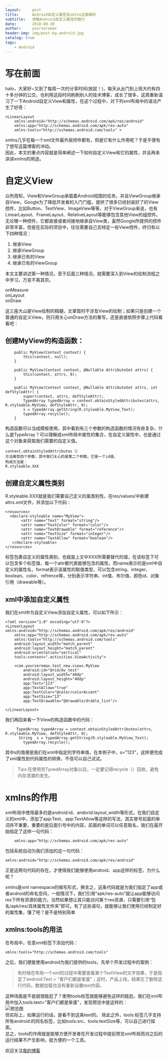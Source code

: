 ```yaml
---
layout:     post
title:      Android自定义属性及xmlns全面解析
subtitle:   领略Android自定义属性的魅力
date:       2018-08-30
author:     yourzeromax
header-img: img/post-bg-android.jpg
catalog: true
tags:
    - Android
---     
```


 # 写在前面  
 halo，大家好~又到了每周一次的分享时间(放屁！)，每天从出门到上班大约有四十多分钟的公交，也利用这段时间刷刷别人的技术博客，成长了很多，这周重新温习了一下Android自定义View和属性，在这个过程中，对下列xml布局中的语法产生了好奇：
```
<LinearLayout 
    xmlns:android="http://schemas.android.com/apk/res/android"
    xmlns:app="http://schemas.android.com/apk/res-auto"
    xmlns:tools="http://schemas.android.com/tools" >
```  
xmlns几乎在每一个xml文件最外层控件都有，但是它有什么作用呢？于是乎便有了想写这篇博客的冲动。  
因此，本文的重点内容就是简单阐述一下如何自定义View和它的属性，并且再来讲讲xmlns的用途。  
# 自定义View  
众所周知，View和ViewGroup承载着Android视图的任务，并且ViewGroup继承自View，Google为了降低开发者的入门门槛，提供了很多已经封装好了的View控件，比如Button、TextView、ImageView等等，对于ViewGroup来说，也有LinearLayout、FrameLayout、RelativeLayout等能够包含其他View的组控件。  
无论哪一种控件，它都直接或者间接地继承自View类，虽然Google所提供的控件非常丰富，但是在实际的项目中，往往需要自己去特定一些View控件，终归有以下四种情况：  
1. 继承View
2. 继承ViewGroup
3. 继承已有的View
4. 继承已有的ViewGroup
 
本文主要讲述第一种情况，至于后面三种情况，就需要深入到View的绘制流程之中学习，万变不离其宗。   

onMeasure  
onLayout  
onDraw

这三座大山是View绘制的精髓，文章暂时不涉及View的绘制；如果只是创建一个普通的自定义View，则只用关心onDraw方法的重写，还是直接依照步骤上代码看看吧：

## 创建MyView的构造函数：  

```
    public MyView(Context context) {
        this(context, null);
    }

    public MyView(Context context, @Nullable AttributeSet attrs) {
        this(context, attrs, 0);
    }

    public MyView(Context context, @Nullable AttributeSet attrs, int defStyleAttr) {
        super(context, attrs, defStyleAttr);
        TypedArray typedArray = context.obtainStyledAttributes(attrs, R.styleable.MyView, defStyleAttr, 0);
        s = typedArray.getString(R.styleable.MyView_Text);
        typedArray.recycle();
    }
```  

构造函数可以当成模板使用，其中看到有三个参数的构造函数的情况有些复杂，什么是TypeArray？可以理解成xml布局中属性的集合，在自定义属性中，也是通过这个对象来获取我们需要的自定义值。
```
context.obtainStyledAttributes（）  
方法接受四个参数，其中我们关心的是第二个参数，它是一个id值，  
构成方法是：  
R.styleable.XXX
```    
## 创建自定义属性类别
R.styleable.XXX就是我们需要自己定义的属类别性，在res/values/中新建attrs.xml文件，并添加以下代码：  

```
<resources>
  <declare-styleable name="MyView">
       <attr name="Text" format="string"/>
       <attr name="TextColor" format="color"/>
       <attr name="TextDrawable" format="reference"/>
       <attr name="TextSize" format="integer"/>
       <attr name="TextAllow" format="boolean"/>
   </declare-styleable>
</resources>
```

<declare-styleable>标签包裹自定义的属性类别，也就是上文中XXX所需要替代的值，在该标签下可以包含多个<attr>标签值，每一个attr都代表能够包含的属性，而name表示的是xml中自定义的属性名，format表示该属性的取值类型，可以包含string、integer、boolean、color、refrence等，分别表示字符串、int值、布尔值、颜色id、对象引用（drawable等）。  

## xml中添加自定义属性
我们在xml中为自定义View添加自定义属性，可以如下所示：  

```
<?xml version="1.0" encoding="utf-8"?>
<LinearLayout xmlns:android="http://schemas.android.com/apk/res/android"
    xmlns:app="http://schemas.android.com/apk/res-auto"
    xmlns:tools="http://schemas.android.com/tools"
    android:layout_width="match_parent"
    android:layout_height="match_parent"
    android:orientation="vertical"
    tools:context=".activities.ViewActivity">

    <com.yourzeromax.test_new.views.MyView
        android:id="@+id/mv_test"
        android:layout_width="40dp"
        android:layout_height="40dp"
        app:Text="123" 
        app:TextAllow="true"
        app:TextColor="@color/colorAccent"
        app:TextSize="13"
        app:TextDrawable="@drawable/drable_list"/>
    
</LinearLayout>
```  

我们再回来看一下View的构造函数中的代码：

```
     TypedArray typedArray = context.obtainStyledAttributes(attrs, R.styleable.MyView, defStyleAttr, 0);
      String  s = typedArray.getString(R.styleable.MyView_Text);
        typedArray.recycle();
```  

其中s的值便是我们在xml中指定的字符串值，在本例子中，s="123"，这样便完成了xml属性到代码属性的转换，不信可以自己试试。  
> Tips:在使用完TyoedArray对象以后，一定要记得recycle（）回收，避免内存泄漏的发生。  
# xmlns的作用    

xml布局中使用最多的是android:id、andorid:layout_width等形式，在我们自定义的xml中，添加了app:Text、app:TextAllow等这样的写法，其实冒号前面的单词并不重要，重要的是后面引号中的内容，前面的单词可以任意取名，我们在最开始指定了这样一句代码：  

```
    xmlns:app="http://schemas.android.com/apk/res-auto"
```
包括系统自动为我们添加的这一句代码：  

```
xmlns:android="http://schemas.android.com/apk/res/android"
```  
正是这两句代码的存在，才使得我们能够使用android、app这样的标签，为什么呢？

xmlns是xml namespace的缩写形式，换言之，这条代码就是为我们指定了app或者android的命名空间，一般情况下，我们引用“apk/res-auto”就让app能够访问res下所有资源的能力，当然如果想让其只能访问某个res资源，只需要引用“包名/apk/res/具体属性文件夹”即可。有了这些语句，就能够让我们使用已经制定好的属性集，懂了吧？是不是特别简单

## xmlns:tools的用法  
在布局中，任意xml标签下添加代码：  

```
xmlns:tools="http://schemas.android.com/tools"
```  
之后，我们便能使用android为我们提供的tools，先举个开发过程中的案例：  

> 有时候在布局一个xml的过程中需要查看某个TextView的文字效果，于是指定了android:Text =
> "客户们都是笨蛋"；这时，产品上线，结果忘了删除这行代码，数据加载也没有重新设置text内容。  
  
这种场面是不是就很尴尬了？使用tools标签就能够避免这样的尴尬，我们在xml布局中加入tools:text="客户们都是笨蛋"，发现预览中是这样的：  
![预览图](https://img-blog.csdn.net/20180912195907798?watermark/2/text/aHR0cHM6Ly9ibG9nLmNzZG4ubmV0L3FxXzM0NzczOTgx/font/5a6L5L2T/fontsize/400/fill/I0JBQkFCMA==/dissolve/70)  
但实际上，如果运行的话，是看不到这条text的。
除此之外，tools:标签几乎支持所有android:的同名标签，比如tools:src、tools:textSize等，可以自己进行探索。  
总之，tools的作用就是能够方便开发者在开发过程中提前预览xml布局而对之后的运行结果不产生影响，挺方便的一个工具。  

欢迎关注[我的博客](www.yourzeromax.top)
